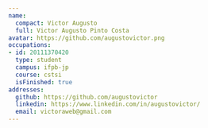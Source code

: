 ```yaml
---
name:
  compact: Victor Augusto
  full: Victor Augusto Pinto Costa
avatar: https://github.com/augustovictor.png
occupations:
- id: 20111370420
  type: student
  campus: ifpb-jp
  course: cstsi
  isFinished: true
addresses:
  github: https://github.com/augustovictor
  linkedin: https://www.linkedin.com/in/augustovictor/
  email: victoraweb@gmail.com
---
```

